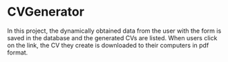 # CVGenerator
In this project, the dynamically obtained data from the user with the form is saved in the database and the generated CVs are listed. When users click on the link, the CV they create is downloaded to their computers in pdf format.
